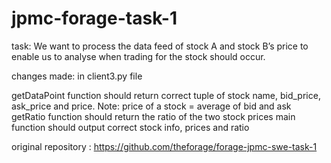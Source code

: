 # jpmc-forage-task-1
task: 
We want to process the data feed of stock A and stock B’s price to enable us to analyse when trading for the stock should occur.

changes made: in client3.py file

getDataPoint function should return correct tuple of stock name, bid_price, ask_price and price. Note: price of a stock = average of bid and ask
getRatio function should return the ratio of the two stock prices
main function should output correct stock info, prices and ratio

original repository : https://github.com/theforage/forage-jpmc-swe-task-1
